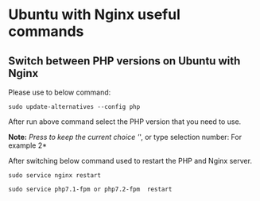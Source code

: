 # Ubuntu with Nginx useful commands

## Switch between PHP versions on Ubuntu with Nginx

Please use to below command:

`sudo update-alternatives --config php`

After run above command select the PHP version that you need to use.

**Note:** *Press to keep the current choice '*', or type selection number: For example 2*

After switching below command used to restart the PHP and Nginx server.

`sudo service nginx restart`

`sudo service php7.1-fpm or php7.2-fpm  restart`
